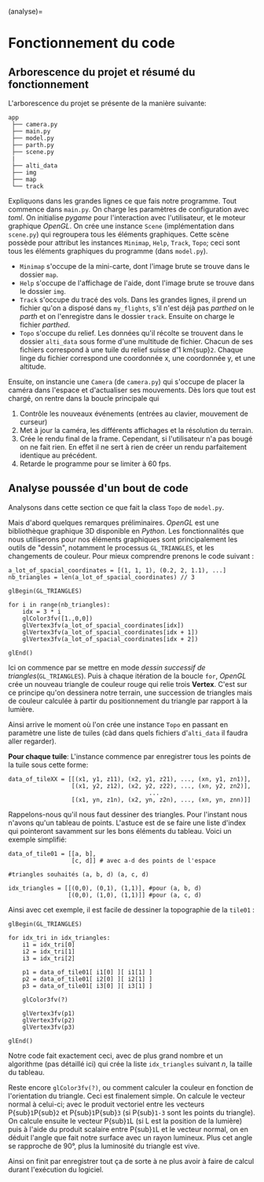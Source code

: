 (analyse)=

# Fonctionnement du code

## Arborescence du projet et résumé du fonctionnement
L'arborescence du projet se présente de la manière suivante:

```{code}
app
 ├── camera.py
 ├── main.py
 ├── model.py
 ├── parth.py
 ├── scene.py
 |
 ├── alti_data
 ├── img
 ├── map
 └── track
```

Expliquons dans les grandes lignes ce que fais notre programme. Tout commence dans `main.py`. On charge les paramètres de configuration avec _toml_. On initialise _pygame_ pour l'interaction avec l'utilisateur, et le moteur graphique _OpenGL_. On crée une instance `Scene` (implémentation dans `scene.py`) qui regroupera tous les éléments graphiques. Cette scène possède pour attribut les instances `Minimap`, `Help`, `Track`, `Topo`; ceci sont tous les éléments graphiques du programme (dans `model.py`).
 * `Minimap` s'occupe de la mini-carte, dont l'image brute se trouve dans le dossier `map`.
 * `Help` s'occupe de l'affichage de l'aide, dont l'image brute se trouve dans le dossier `img`.
 * `Track` s'occupe du tracé des vols. Dans les grandes lignes, il prend un fichier qu'on a disposé dans `my_flights`, s'il n'est déjà pas _parthed_ on le _parth_ et on l'enregistre dans le dossier `track`. Ensuite on charge le fichier _parthed_.
 * `Topo` s'occupe du relief. Les données qu'il récolte se trouvent dans le dossier `alti_data` sous forme d'une multitude de fichier. Chacun de ses fichiers correspond à une tuile du relief suisse d'1 km{sup}`2`. Chaque linge du fichier correspond une coordonnée x, une coordonnée y, et une altitude.


Ensuite, on instancie une `Camera` (de `camera.py`) qui s'occupe de placer la caméra dans l'espace et d'actualiser ses mouvements.
Dès lors que tout est chargé, on rentre dans la boucle principale qui 
 1. Contrôle les nouveaux événements (entrées au clavier, mouvement de curseur)
 2. Met à jour la caméra, les différents affichages et la résolution du terrain.
 3. Crée le rendu final de la frame. Cependant, si l'utilisateur n'a pas bougé on ne fait rien. En effet il ne sert à rien de créer un rendu parfaitement identique au précédent.
 4. Retarde le programme pour se limiter à 60 fps.

## Analyse poussée d'un bout de code
Analysons dans cette section ce que fait la class `Topo` de `model.py`.

Mais d'abord quelques remarques préliminaires. _OpenGL_ est une bibliothèque graphique 3D disponible en _Python_. Les fonctionnalités que nous utiliserons pour nos éléments graphiques sont principalement les outils de "dessin", notamment le processus `GL_TRIANGLES`, et les changements de couleur. Pour mieux comprendre prenons le code suivant :

```{code} python
a_lot_of_spacial_coordinates = [(1, 1, 1), (0.2, 2, 1.1), ...]
nb_triangles = len(a_lot_of_spacial_coordinates) // 3

glBegin(GL_TRIANGLES)

for i in range(nb_triangles):
    idx = 3 * i
    glColor3fv([1.,0,0])
    glVertex3fv(a_lot_of_spacial_coordinates[idx])
    glVertex3fv(a_lot_of_spacial_coordinates[idx + 1])
    glVertex3fv(a_lot_of_spacial_coordinates[idx + 2])

glEnd()
```

Ici on commence par se mettre en mode _dessin successif de triangles_(`GL_TRIANGLES`). Puis à chaque itération de la boucle `for`, _OpenGL_ crée un nouveau triangle de couleur rouge qui relie trois **Vertex**. C'est sur ce principe qu'on dessinera notre terrain, une succession de triangles mais de couleur calculée à partir du positionnement du triangle par rapport à la lumière.


Ainsi arrive le moment où l'on crée une instance `Topo` en passant en paramètre une liste de tuiles (càd dans quels fichiers d'`alti_data` il faudra aller regarder). 

**Pour chaque tuile**: L'instance commence par enregistrer tous les points de la tuile sous cette forme:
```{code} python
data_of_tileXX = [[(x1, y1, z11), (x2, y1, z21), ..., (xn, y1, zn1)],
                  [(x1, y2, z12), (x2, y2, z22), ..., (xn, y2, zn2)],
                                        ...
                  [(x1, yn, z1n), (x2, yn, z2n), ..., (xn, yn, znn)]]
```
Rappelons-nous qu'il nous faut dessiner des triangles. Pour l'instant nous n'avons qu'un tableau de points. L'astuce est de se faire une liste d'index qui pointeront savamment sur les bons éléments du tableau. Voici un exemple simplifié:

```{code} python
data_of_tile01 = [[a, b],
                  [c, d]] # avec a-d des points de l'espace

#triangles souhaités (a, b, d) (a, c, d)

idx_triangles = [[(0,0), (0,1), (1,1)], #pour (a, b, d)
                 [(0,0), (1,0), (1,1)]] #pour (a, c, d)
```
Ainsi avec cet exemple, il est facile de dessiner la topographie de la `tile01` :
```{code} python
glBegin(GL_TRIANGLES)

for idx_tri in idx_triangles:
    i1 = idx_tri[0]
    i2 = idx_tri[1]
    i3 = idx_tri[2]

    p1 = data_of_tile01[ i1[0] ][ i1[1] ]
    p2 = data_of_tile01[ i2[0] ][ i2[1] ]
    p3 = data_of_tile01[ i3[0] ][ i3[1] ]

    glColor3fv(?)

    glVertex3fv(p1)
    glVertex3fv(p2)
    glVertex3fv(p3)

glEnd()
```
Notre code fait exactement ceci, avec de plus grand nombre et un algorithme (pas détaillé ici) qui crée la liste `idx_triangles` suivant _n_, la taille du tableau.

Reste encore `glColor3fv(?)`, ou comment calculer la couleur en fonction de l'orientation du triangle. Ceci est finalement simple. On calcule le vecteur normal à celui-ci; avec le produit vectoriel entre les vecteurs P{sub}`1`P{sub}`2` et P{sub}`1`P{sub}`3` (si P{sub}`1-3` sont les points du triangle). On calcule ensuite le vecteur P{sub}`1`L (si L est la position de la lumière) puis à l'aide du produit scalaire entre P{sub}`1`L et le vecteur normal, on en déduit l'angle que fait notre surface avec un rayon lumineux. Plus cet angle se rapproche de 90°, plus la luminosité du triangle est vive.

Ainsi on finit par enregistrer tout ça de sorte à ne plus avoir à faire de calcul durant l'exécution du logiciel. 
